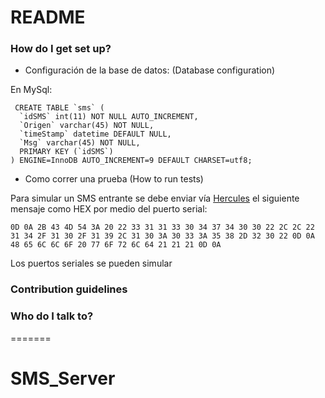 
# README #


### How do I get set up? ###


* Configuración de la base de datos: (Database configuration)

En MySql:

```
 CREATE TABLE `sms` (
  `idSMS` int(11) NOT NULL AUTO_INCREMENT,
  `Origen` varchar(45) NOT NULL,
  `timeStamp` datetime DEFAULT NULL,
  `Msg` varchar(45) NOT NULL,
  PRIMARY KEY (`idSMS`)
) ENGINE=InnoDB AUTO_INCREMENT=9 DEFAULT CHARSET=utf8;
```

* Como correr una prueba (How to run tests)

Para simular un SMS entrante se debe enviar vía [Hercules](http://new.hwg.cz/files/download/sw/version/hercules_3-2-8.exe) el siguiente mensaje como HEX por medio del puerto serial: 

```
0D 0A 2B 43 4D 54 3A 20 22 33 31 31 33 30 34 37 34 30 30 22 2C 2C 22 31 34 2F 31 30 2F 31 39 2C 31 30 3A 30 33 3A 35 38 2D 32 30 22 0D 0A 48 65 6C 6C 6F 20 77 6F 72 6C 64 21 21 21 0D 0A 
```

Los puertos seriales se pueden simular 

### Contribution guidelines ###



### Who do I talk to? ###
=======
# SMS_Server

